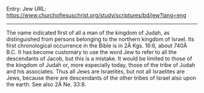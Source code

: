 Entry: Jew
URL: https://www.churchofjesuschrist.org/study/scriptures/bd/jew?lang=eng

---

The name indicated first of all a man of the kingdom of Judah, as distinguished from persons belonging to the northern kingdom of Israel. Its first chronological occurrence in the Bible is in 2Â Kgs. 16:6, about 740Â B.C. It has become customary to use the word Jew to refer to all the descendants of Jacob, but this is a mistake. It would be limited to those of the kingdom of Judah or, more especially today, those of the tribe of Judah and his associates. Thus all Jews are Israelites, but not all Israelites are Jews, because there are descendants of the other tribes of Israel also upon the earth. See also 2Â Ne. 33:8.
